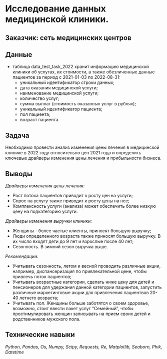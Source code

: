 # Исследование данных медицинской клиники.

## Заказчик: сеть медицинских центров

## Данные

- таблица data_test_task_2022 хранит информацию медицинской клиники об услугах, их стоимости, а также обезличенные данные пациентов за период с 2021-01-03 по 2022-08-31:
  - уникальный идентификатор строки данных;
  - дата оказания медицинской услуги;
  - наименование медицинской услуги;
  - количество услуг;
  - сумма выплат (стоимость оказанных услуг в рублях);
  - уникальный идентификатор пациента;
  - пол пациента;
  - возраст пациента.

## Задача

Необходимо провести анализ изменения цены лечения в медицинской клинике в 2022 году относительно цен 2021 года и определить ключевые драйверы изменения цены лечения и прибыльности бизнеса.

## Выводы

*Драйверы изменения цены лечения:*
- Рост потока пациентов приводит к росту цен на услуги;
- Спрос на услугу также приводит к росту цены на нее;
- Комплексность услуги (анализа) может обеспечить более низкую цену на подкатегорию услуги.

*Драйверы изменения выручки клиники:*
- Женщины - более частые клиенты, приносят большую выручку;
- Люди определенного возраста также приносят большую выручку. В их число входят дети до 9 лет и взрослые после 40 лет;
- Сезонность. В зимний сезон выручка выше.

*Рекомендации:*
- Учитывать сезонность, летом и весной проводить различные акции, например, диспансеризация по привлекательной цене, чтобы привлечь поток пациентов;
- Учитывать возрастные категории, сделать ниже цену для детей и пенсионеров для удержания данной категории пациентов, запустить различные маркетинговые акции для привлечения пациентвов 20-40 летнего возраста;
- Учитывать пол. Женщины больше заботятся о своем здоровье, возможно, стоит ввести пакет услуг “Семейный”, чтобы простимулировать женщин записывать на прием своих детей и родственников мужского пола.

## Технические навыки
*Python, Pandas, Os, Numpy, Scipy, Requests, Re, Matplotlib, Seaborn, Phik, Datetime*
